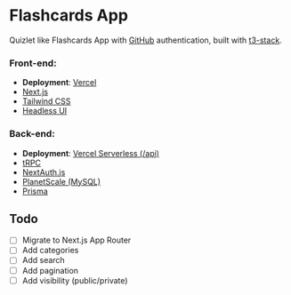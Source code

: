 # Flashcards App

Quizlet like Flashcards App with [GitHub](https://github.com) authentication, built with [t3-stack](https://create.t3.gg).

### Front-end:

- **Deployment**: [Vercel](https://vercel.com)
- [Next.js](https://nextjs.org)
- [Tailwind CSS](https://tailwindcss.com)
- [Headless UI](https://headlessui.com)

### Back-end:

- **Deployment**: [Vercel Serverless (/api)](https://vercel.com/docs/concepts/functions/serverless-functions)
- [tRPC](https://trpc.io)
- [NextAuth.js](https://next-auth.js.org)
- [PlanetScale (MySQL)](https://planetscale.com)
- [Prisma](https://prisma.io)

## Todo

- [ ] Migrate to Next.js App Router
- [ ] Add categories
- [ ] Add search
- [ ] Add pagination
- [ ] Add visibility (public/private)
